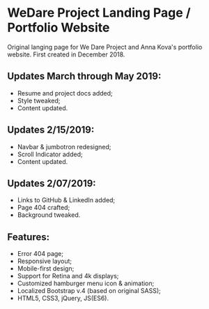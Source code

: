 # WeDare Project Landing Page / Portfolio Website

Original langing page for We Dare Project and Anna Kova's portfolio website. First created in December 2018.

## Updates March through May 2019:
- Resume and project docs added;
- Style tweaked;
- Content updated.

## Updates 2/15/2019:
- Navbar & jumbotron redesigned;
- Scroll Indicator added;
- Content updated.

## Updates 2/07/2019:
- Links to GitHub & LinkedIn added;
- Page 404 crafted;
- Background tweaked.

## Features:
- Error 404 page; 
- Responsive layout;
- Mobile-first design;
- Support for Retina and 4k displays;
- Customized hamburger menu icon & animation;
- Localized Bootstrap v.4 (based on original SASS);
- HTML5, CSS3, jQuery, JS(ES6).